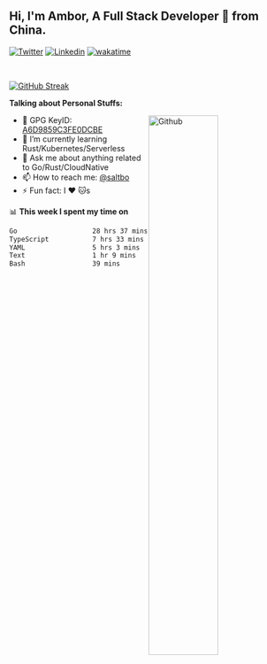 ## Hi, I'm Ambor, A Full Stack Developer 🚀 from China.

[![Twitter](https://img.shields.io/badge/-saltbo-1ca0f1?style=flat&logo=twitter&logoColor=white)](https://twitter.com/rdsaltbo)
[![Linkedin](https://img.shields.io/badge/-saltbo-blue?style=flat&logo=Linkedin&logoColor=white)](https://www.linkedin.com/in/saltbo/)
[![wakatime](https://wakatime.com/badge/user/f82b1c77-faab-48cd-aef5-a12c0aff104b.svg)](https://wakatime.com/@f82b1c77-faab-48cd-aef5-a12c0aff104b)

&nbsp;  

[![GitHub Streak](http://github-readme-streak-stats.herokuapp.com?user=saltbo&hide_border=true&date_format=M%20j%5B%2C%20Y%5D)](https://git.io/streak-stats)

**Talking about Personal Stuffs:**
<!-- Any image aligned to the right. Beware the width  -->
<img width="50%" align="right" alt="Github" src="https://raw.githubusercontent.com/saltbo/saltbo/master/images/git-header.svg" />

- 🤘 GPG KeyID: [A6D9859C3FE0DCBE](https://saltbo.cn/pgp_keys.asc)
- 🌱 I’m currently learning Rust/Kubernetes/Serverless
- 💬 Ask me about anything related to Go/Rust/CloudNative
- 📫 How to reach me: [@saltbo](https://t.me/saltbo)
- ⚡ Fun fact: I :heart: :cat:s


📊 **This week I spent my time on**
<!--START_SECTION:waka-->

```txt
Go                   28 hrs 37 mins  ████████████████░░░░░░░░░   64.26 %
TypeScript           7 hrs 33 mins   ████▒░░░░░░░░░░░░░░░░░░░░   16.96 %
YAML                 5 hrs 3 mins    ███░░░░░░░░░░░░░░░░░░░░░░   11.38 %
Text                 1 hr 9 mins     ▓░░░░░░░░░░░░░░░░░░░░░░░░   02.61 %
Bash                 39 mins         ▒░░░░░░░░░░░░░░░░░░░░░░░░   01.49 %
```

<!--END_SECTION:waka-->
